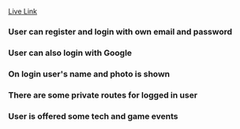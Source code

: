 [Live Link](https://652453a276356e282504ca3f--splendid-queijadas-882722.netlify.app/)


### User can register and  login with own email and password
### User can also login with Google
### On login user's name and photo is shown
### There are some private routes for logged in user
### User is offered some tech and game events